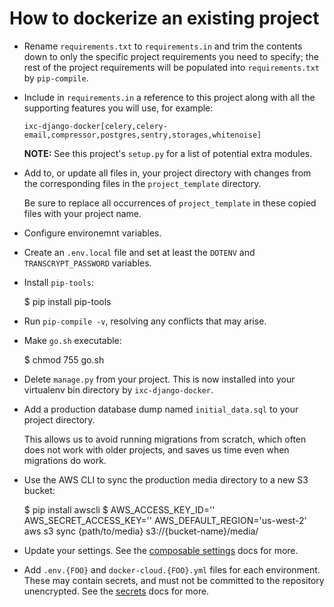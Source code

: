 How to dockerize an existing project
====================================

* Rename `requirements.txt` to `requirements.in` and trim the contents down to
  only the specific project requirements you need to specify; the rest of the
  project requirements will be populated into `requirements.txt` by
  `pip-compile`.

* Include in `requirements.in` a reference to this project along with all the
  supporting features you will use, for example:

      ixc-django-docker[celery,celery-email,compressor,postgres,sentry,storages,whitenoise]

  **NOTE:** See this project's `setup.py` for a list of potential extra
  modules.

* Add to, or update all files in, your project directory with changes from the
  corresponding files in the `project_template` directory.

  Be sure to replace all occurrences of `project_template` in these copied
  files with your project name.

* Configure environemnt variables.

* Create an `.env.local` file and set at least the `DOTENV` and
  `TRANSCRYPT_PASSWORD` variables.

* Install `pip-tools`:

    $ pip install pip-tools

* Run `pip-compile -v`, resolving any conflicts that may arise.

* Make `go.sh` executable:

    $ chmod 755 go.sh

* Delete `manage.py` from your project. This is now installed into your
  virtualenv bin directory by `ixc-django-docker`.

* Add a production database dump named `initial_data.sql` to your project
  directory.

  This allows us to avoid running migrations from scratch, which often does not
  work with older projects, and saves us time even when migrations do work.

* Use the AWS CLI to sync the production media directory to a new S3 bucket:

    $ pip install awscli
    $ AWS_ACCESS_KEY_ID='' AWS_SECRET_ACCESS_KEY='' AWS_DEFAULT_REGION='us-west-2' aws s3 sync {path/to/media} s3://{bucket-name}/media/

* Update your settings. See the [composable settings](composable-settings.md)
  docs for more.

* Add `.env.{FOO}` and `docker-cloud.{FOO}.yml` files for each environment.
  These may contain secrets, and must not be committed to the repository
  unencrypted. See the [secrets](secrets.md) docs for more.
